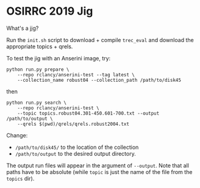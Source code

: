 # OSIRRC 2019 Jig

What's a [jig](https://en.wikipedia.org/wiki/Jig_(tool))?

Run the `init.sh` script to download + compile `trec_eval` and download the appropriate topics + qrels.

To test the jig with an Anserini image, try:

```
python run.py prepare \
    --repo rclancy/anserini-test --tag latest \
    --collection_name robust04 --collection_path /path/to/disk45
```

then

```
python run.py search \
    --repo rclancy/anserini-test \
    --topic topics.robust04.301-450.601-700.txt --output /path/to/output \
    --qrels $(pwd)/qrels/qrels.robust2004.txt
```

Change:
 - `/path/to/disk45/` to the location of the collection
 - `/path/to/output` to the desired output directory.
 
The output run files will appear in the argument of `--output`.
Note that all paths have to be absolute (while `topic` is just the name of the file from the `topics` dir).
